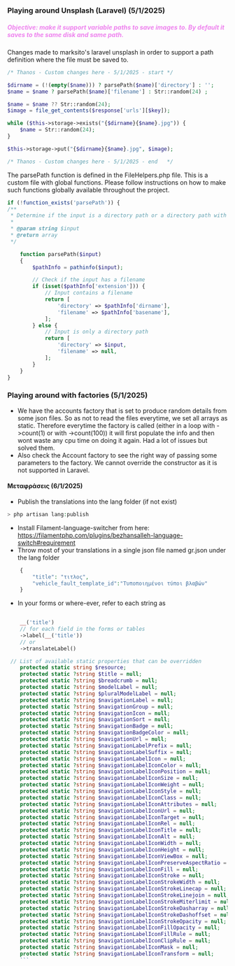 
### Playing around Unsplash (Laravel) (5/1/2025)

##### <span style="color:violet">Objective: make it support variable paths to save images to. By default it saves to the same disk and same path.</span>

Changes made to marksito's laravel unsplash in order to support a path
definition where the file must be saved to.

```php
/* Thanos - Custom changes here - 5/1/2025 - start */

$dirname = (!(empty($name))) ? parsePath($name)['directory'] : '';        
$name = $name ? parsePath($name)['filename'] : Str::random(24) ;        

$name = $name ?? Str::random(24);
$image = file_get_contents($response['urls'][$key]);

while ($this->storage->exists("{$dirname}{$name}.jpg")) {
    $name = Str::random(24);
}

$this->storage->put("{$dirname}{$name}.jpg", $image);

/* Thanos - Custom changes here - 5/1/2025 - end   */

```

The parsePath function is defined in the FileHelpers.php file. This is a custom 
file with global functions. Please follow instructions on how to make such functions
globally available throughout the project.

```php
if (!function_exists('parsePath')) {
/**
 * Determine if the input is a directory path or a directory path with a filename.
 *
 * @param string $input
 * @return array
 */

    function parsePath($input)
    {
        $pathInfo = pathinfo($input);

        // Check if the input has a filename
        if (isset($pathInfo['extension'])) {
            // Input contains a filename
            return [
                'directory' => $pathInfo['dirname'],
                'filename' => $pathInfo['basename'],
            ];
        } else {
            // Input is only a directory path
            return [
                'directory' => $input,
                'filename' => null,
            ];
        }
    }
}
```

### Playing around with factories (5/1/2025)

* We have the accounts factory that is set to produce random details from some json files.
So as not to read the files everytime, we set all arrays as static. Therefore everytime the factory is called (either in a loop with ->count(1) or with ->count(100)) it will first populate the info and then wont waste any cpu time on doing it again. Had a lot of issues but solved them. 
* Also check the Account factory to see the right way of passing some parameters to the factory. We cannot override the constructor as it is not supported in Laravel.

#### Μεταφράσεις (6/1/2025)

* Publish the translations into the lang folder (if not exist)
```php
> php artisan lang:publish
```
* Install Filament-language-switcher from here: https://filamentphp.com/plugins/bezhansalleh-language-switch#requirement
* Throw most of your translations in a single json file named gr.json under the lang folder
```php
    {
        "title": "τιτλος",
        "vehicle_fault_template_id":"Τυποποιημένοι τύποι βλαβών"
    }
```

* In your forms or where-ever, refer to each string as
```php
    
    __('title')
    // for each field in the forms or tables
    ->label(__('title'))
    // or 
    ->translateLabel()

```

```php
 // List of available static properties that can be overridden
    protected static string $resource;
    protected static ?string $title = null;
    protected static ?string $breadcrumb = null;
    protected static ?string $modelLabel = null;
    protected static ?string $pluralModelLabel = null;
    protected static ?string $navigationLabel = null;
    protected static ?string $navigationGroup = null;
    protected static ?string $navigationIcon = null;
    protected static ?string $navigationSort = null;
    protected static ?string $navigationBadge = null;
    protected static ?string $navigationBadgeColor = null;
    protected static ?string $navigationUrl = null;
    protected static ?string $navigationLabelPrefix = null;
    protected static ?string $navigationLabelSuffix = null;
    protected static ?string $navigationLabelIcon = null;
    protected static ?string $navigationLabelIconColor = null;
    protected static ?string $navigationLabelIconPosition = null;
    protected static ?string $navigationLabelIconSize = null;
    protected static ?string $navigationLabelIconWeight = null;
    protected static ?string $navigationLabelIconStyle = null;
    protected static ?string $navigationLabelIconClass = null;
    protected static ?string $navigationLabelIconAttributes = null;
    protected static ?string $navigationLabelIconUrl = null;
    protected static ?string $navigationLabelIconTarget = null;
    protected static ?string $navigationLabelIconRel = null;
    protected static ?string $navigationLabelIconTitle = null;
    protected static ?string $navigationLabelIconAlt = null;
    protected static ?string $navigationLabelIconWidth = null;
    protected static ?string $navigationLabelIconHeight = null;
    protected static ?string $navigationLabelIconViewBox = null;
    protected static ?string $navigationLabelIconPreserveAspectRatio = null;
    protected static ?string $navigationLabelIconFill = null;
    protected static ?string $navigationLabelIconStroke = null;
    protected static ?string $navigationLabelIconStrokeWidth = null;
    protected static ?string $navigationLabelIconStrokeLinecap = null;
    protected static ?string $navigationLabelIconStrokeLinejoin = null;
    protected static ?string $navigationLabelIconStrokeMiterlimit = null;
    protected static ?string $navigationLabelIconStrokeDasharray = null;
    protected static ?string $navigationLabelIconStrokeDashoffset = null;
    protected static ?string $navigationLabelIconStrokeOpacity = null;
    protected static ?string $navigationLabelIconFillOpacity = null;
    protected static ?string $navigationLabelIconFillRule = null;
    protected static ?string $navigationLabelIconClipRule = null;
    protected static ?string $navigationLabelIconMask = null;
    protected static ?string $navigationLabelIconTransform = null;
    ```